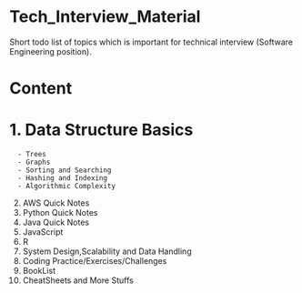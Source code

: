 # Tech_Interview_Material
Short todo list of topics which is important for technical interview (Software Engineering position).

# Content
# 1. Data Structure Basics
      - Trees
      - Graphs
      - Sorting and Searching
      - Hashing and Indexing
      - Algorithmic Complexity  
2. AWS Quick Notes
3. Python Quick Notes
4. Java Quick Notes
5. JavaScript
6. R 
7. System Design,Scalability and Data Handling
8. Coding Practice/Exercises/Challenges
9. BookList
10. CheatSheets and More Stuffs
